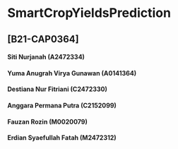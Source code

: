 # SmartCropYieldsPrediction
## [B21-CAP0364]
#### Siti Nurjanah (A2472334)
#### Yuma Anugrah Virya Gunawan (A0141364)
#### Destiana Nur Fitriani (C2472330)
#### Anggara Permana Putra (C2152099)
#### Fauzan Rozin (M0020079)
#### Erdian Syaefullah Fatah (M2472312)
